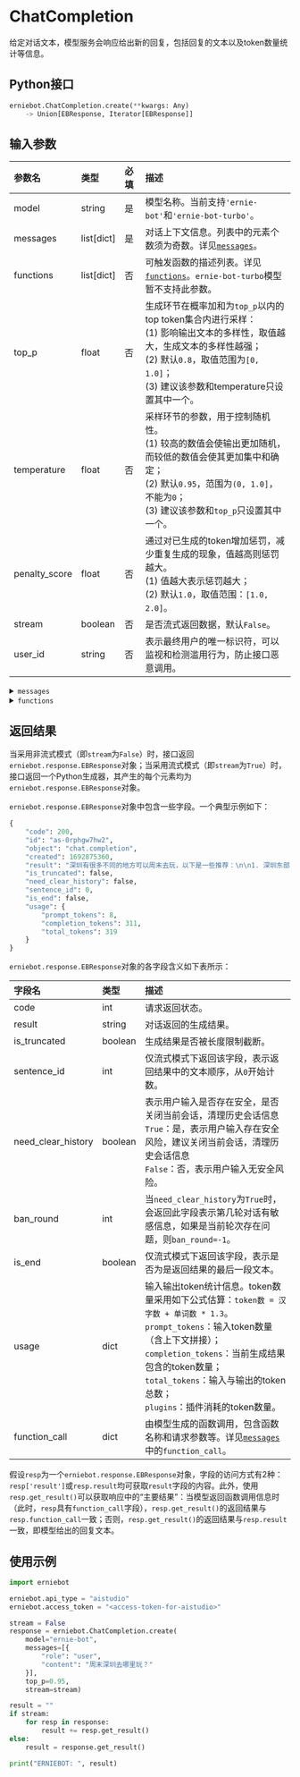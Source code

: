 # ChatCompletion

给定对话文本，模型服务会响应给出新的回复，包括回复的文本以及token数量统计等信息。

## Python接口

```{.py .copy}
erniebot.ChatCompletion.create(**kwargs: Any)
	-> Union[EBResponse, Iterator[EBResponse]]
```

## 输入参数

| 参数名 | 类型 | 必填 | 描述 |
| :---   | :--- | :------- | :---- |
| model  | string | 是 | 模型名称。当前支持`'ernie-bot'`和`'ernie-bot-turbo'`。 |
| messages | list[dict] | 是 | 对话上下文信息。列表中的元素个数须为奇数。详见[`messages`](#messages)。 |
| functions | list[dict] | 否 | 可触发函数的描述列表。详见[`functions`](#functions)。`ernie-bot-turbo`模型暂不支持此参数。 |
| top_p | float | 否 | 生成环节在概率加和为`top_p`以内的top token集合内进行采样： <br>(1) 影响输出文本的多样性，取值越大，生成文本的多样性越强； <br>(2) 默认`0.8`，取值范围为`[0, 1.0]`； <br>(3) 建议该参数和temperature只设置其中一个。 |
| temperature | float | 否 | 采样环节的参数，用于控制随机性。 <br>(1) 较高的数值会使输出更加随机，而较低的数值会使其更加集中和确定； <br>(2) 默认`0.95`，范围为`(0, 1.0]`，不能为`0`； <br>(3) 建议该参数和`top_p`只设置其中一个。 |
| penalty_score | float | 否 | 通过对已生成的token增加惩罚，减少重复生成的现象，值越高则惩罚越大。 <br>(1) 值越大表示惩罚越大； <br>(2) 默认`1.0`，取值范围：`[1.0, 2.0]`。 |
| stream | boolean | 否 | 是否流式返回数据，默认`False`。 |
| user_id | string | 否 | 表示最终用户的唯一标识符，可以监视和检测滥用行为，防止接口恶意调用。 |

<details>
<summary><code name="messages">messages</code></summary>

`messages`为一个Python list，其中每个元素为一个dict。在如下示例中，为了与模型进行多轮对话，我们将模型的回复结果插入在`messages`中再继续请求：

```{.py .copy}
[
    {
        "role": "user",
        "content": "你好啊"
    },
    {
        "role": "assistant",
        "content": "你好，我是文心一言"
    },
    {
        "role": "user",
        "content": "深圳周末去哪里玩好?"
    }
]
```

`messages`中的每个元素包含如下键值对：

| 键名 | 值类型 | 必填 | 值描述 |
|:--- | :---- | :--- | :---- |
| role | string | 是 | `'user'`表示用户，`'assistant'`表示对话助手，`'function'`表示函数。 |
| content | string or `None` | 是 | 当`role`不为`'function'`时，表示对话内容，必须设置该参数为非`None`值；当`role`为`'function'`时，表示函数响应参数，可以设置该参数为`None`。 |
| name | string | 否 | 信息的作者。当`role='function'`时，此参数必填，且是`function_call`中的`name`。 |
| function_call | dict | 否 | 由模型生成的函数调用，包含函数名称和请求参数等。 |

`function_call`为一个Python dict，其中包含如下键值对：

| 键名 | 值类型 | 必填 | 值描述 |
|:--- | :---- | :--- | :---- |
| name | string | 是 | 函数名称。 |
| thoughts | string | 否 | 模型思考过程。 |
| arguments | string | 是 | 请求参数。 |

</details>

<details>
<summary><code name="functions">functions</code></summary>

`functions`为一个Python list，其中每个元素为一个dict。示例如下：

```{.py .copy}
[
    {
        "name": "get_current_temperature",
        "description": "获取指定城市的气温",
        "parameters": {
            "type": "object",
            "properties": {
                "location": {
                    "type": "string",
                    "description": "城市名称"
                },
                "unit": {
                    "type": "string",
                    "enum": [
                        "摄氏度",
                        "华氏度"
                    ]
                }
            },
            "required": [
                "location",
                "unit"
            ]
        },
        "responses": {
            "type": "object",
            "properties": {
                "temperature": {
                    "type": "integer",
                    "description": "城市气温"
                },
                "unit": {
                    "type": "string",
                    "enum": [
                        "摄氏度",
                        "华氏度"
                    ]
                }
            }
        }
    }
]
```

`functions`中的每个元素包含如下键值对：

| 键名 | 值类型 | 必填 | 值描述 |
|:--- | :---- | :--- | :---- |
| name | string | 是 | 函数名称。 |
| description | string | 是 | 对函数功能的描述。 |
| parameters | dict | 是 | 函数请求参数。采用[JSON Schema](https://json-schema.org/)格式。 |
| responses | dict | 否 | 函数响应参数。采用[JSON Schema](https://json-schema.org/)格式。 |
| examples | list[dict] | 否 | 函数调用示例。可提供与`messages`类似的对话上下文信息作为函数调用的例子。一个例子如下：`[{'role': 'user', 'content': "深圳市今天气温如何？"}, {'role': 'assistant', 'content': None, 'function_call': {'name': 'get_current_temperature', 'arguments': '{"location":"深圳市","unit":"摄氏度"}'}}, {'role': 'function', 'name': 'get_current_temperature', 'content': '{"temperature":25,"unit":"摄氏度"}'}]` |
| plugin_id | string | 否 | 标记函数关联的插件，便于数据统计。 |

</details>

## 返回结果

当采用非流式模式（即`stream`为`False`）时，接口返回`erniebot.response.EBResponse`对象；当采用流式模式（即`stream`为`True`）时，接口返回一个Python生成器，其产生的每个元素均为`erniebot.response.EBResponse`对象。

`erniebot.response.EBResponse`对象中包含一些字段。一个典型示例如下：

```python
{
    "code": 200,
    "id": "as-0rphgw7hw2",
    "object": "chat.completion",
    "created": 1692875360,
    "result": "深圳有很多不同的地方可以周末去玩，以下是一些推荐：\n\n1. 深圳东部：深圳东部有着美丽的海滩和壮观的山脉，是进行户外活动和探险的好地方。你可以去大梅沙海滨公园、小梅沙海洋世界、南澳岛等地方。\n2. 深圳中心城区：这里有许多购物中心、美食街、夜市等，可以品尝各种美食，逛街购物。你也可以去世界之窗、深圳华侨城等主题公园。\n3. 深圳西部：深圳西部有许多历史文化名胜和自然风光，比如深圳大学城、蛇口海上世界、南山海岸城等。\n4. 深圳郊区：深圳郊区有许多农业观光园、水果采摘园等，可以体验农家乐和亲近大自然。你可以去光明农场、欢乐田园等地方。\n5. 深圳室内：如果你想在周末找一个室内活动，可以去深圳的博物馆、艺术馆、电影院等，欣赏文化展览或者观看电影。\n\n以上是一些深圳周末游的推荐，你可以根据自己的兴趣和时间来选择合适的地方。",
    "is_truncated": false,
    "need_clear_history": false,
    "sentence_id": 0,
    "is_end": false,
    "usage": {
        "prompt_tokens": 8,
        "completion_tokens": 311,
        "total_tokens": 319
    }
}
```

`erniebot.response.EBResponse`对象的各字段含义如下表所示：

| 字段名 | 类型 | 描述 |
| :--- | :---- | :---- |
| code | int | 请求返回状态。 |
| result | string | 对话返回的生成结果。 |
| is_truncated | boolean | 生成结果是否被长度限制截断。 |
| sentence_id | int | 仅流式模式下返回该字段，表示返回结果中的文本顺序，从`0`开始计数。 |
| need_clear_history | boolean | 表示用户输入是否存在安全，是否关闭当前会话，清理历史会话信息 <br>`True`：是，表示用户输入存在安全风险，建议关闭当前会话，清理历史会话信息 <br>`False`：否，表示用户输入无安全风险。 |
| ban_round | int | 当`need_clear_history`为`True`时，会返回此字段表示第几轮对话有敏感信息，如果是当前轮次存在问题，则`ban_round=-1`。 |
| is_end | boolean | 仅流式模式下返回该字段，表示是否为是返回结果的最后一段文本。 |
| usage | dict | 输入输出token统计信息。token数量采用如下公式估算：`token数 = 汉字数 + 单词数 * 1.3`。<br>`prompt_tokens`：输入token数量（含上下文拼接）；<br>`completion_tokens`：当前生成结果包含的token数量；<br>`total_tokens`：输入与输出的token总数；<br> `plugins`：插件消耗的token数量。 |
| function_call | dict | 由模型生成的函数调用，包含函数名称和请求参数等。详见[`messages`](#messages)中的`function_call`。 |

假设`resp`为一个`erniebot.response.EBResponse`对象，字段的访问方式有2种：`resp['result']`或`resp.result`均可获取`result`字段的内容。此外，使用`resp.get_result()`可以获取响应中的“主要结果”：当模型返回函数调用信息时（此时，`resp`具有`function_call`字段），`resp.get_result()`的返回结果与`resp.function_call`一致；否则，`resp.get_result()`的返回结果与`resp.result`一致，即模型给出的回复文本。

## 使用示例

```{.py .copy}
import erniebot

erniebot.api_type = "aistudio"
erniebot.access_token = "<access-token-for-aistudio>"

stream = False
response = erniebot.ChatCompletion.create(
    model="ernie-bot",
    messages=[{
        "role": "user",
        "content": "周末深圳去哪里玩？"
    }],
    top_p=0.95,
    stream=stream)

result = ""
if stream:
    for resp in response:
        result += resp.get_result()
else:
    result = response.get_result()

print("ERNIEBOT: ", result)
```
